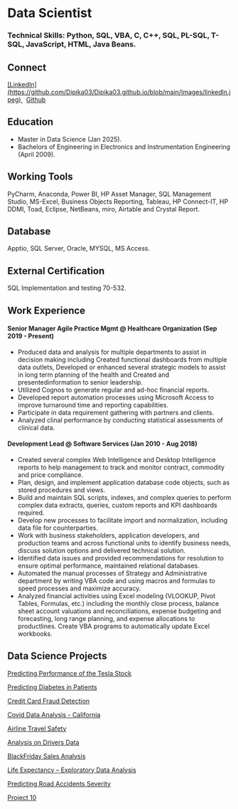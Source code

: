# Data Scientist
### Technical Skills: Python, SQL, VBA, C, C++, SQL, PL-SQL, T-SQL, JavaScript, HTML, Java Beans.

## Connect
<p>
  <a href="https://www.linkedin.com/in/dipika-sharma-650a8136/" rel="nofollow noreferrer"> [LinkedIn](https://github.com/Dipika03/Dipika03.github.io/blob/main/Images/linkedln.jpeg)
  </a> &nbsp; 
  <a href="https://github.com/Dipika03/" rel="nofollow noreferrer"> Github
  </a>
</p>

## Education
- Master in Data Science (Jan 2025).
- Bachelors of Engineering in Electronics and Instrumentation Engineering (April 2009).

## Working Tools
PyCharm, Anaconda, Power BI, HP Asset Manager, SQL Management Studio, MS-Excel, Business Objects Reporting, Tableau, HP Connect-IT, HP DDMI, Toad, Eclipse, NetBeans, miro, Airtable and Crystal Report.

## Database
Apptio, SQL Server, Oracle, MYSQL, MS Access.

## External Certification
SQL Implementation and testing 70-532.

## Work Experience
#### Senior Manager Agile Practice Mgmt @ Healthcare Organization (Sep 2019 - Present)

- Produced data and analysis for multiple departments to assist in decision making including Created functional dashboards from multiple data outlets, Developed or enhanced several strategic models to assist in long term planning of the health and Created and presentedinformation to senior leadership.
- Utilized Cognos to generate regular and ad-hoc financial reports.
- Developed report automation processes using Microsoft Access to improve turnaround time and reporting capabilities.
- Participate in data requirement gathering with partners and clients.
- Analyzed clinal performance by conducting statistical assessments of clinical data.

#### Development Lead @ Software Services (Jan 2010 - Aug 2018)

- Created several complex Web Intelligence and Desktop Intelligence reports to help management to track and monitor contract, commodity and price compliance.
- Plan, design, and implement application database code objects, such as stored procedures and views.
- Build and maintain SQL scripts, indexes, and complex queries to perform complex data extracts, queries, custom reports and KPI dashboards required.
- Develop new processes to facilitate import and normalization, including data file for counterparties.
- Work with business stakeholders, application developers, and production teams and across functional units to identify business needs, discuss solution options and delivered technical solution.
- Identified data issues and provided recommendations for resolution to ensure optimal performance, maintained relational databases.
- Automated the manual processes of Strategy and Administrative department by writing VBA code and using macros and formulas to speed processes and maximize accuracy.
- Analyzed financial activities using Excel modeling (VLOOKUP, Pivot Tables, Formulas, etc.) including the monthly close process, balance sheet account valuations and reconciliations, expense budgeting and forecasting, long range planning, and expense allocations to productlines. Create VBA programs to automatically update Excel workbooks.

## Data Science Projects

<p>
  <a href="https://github.com/Dipika03/Portfolio_Projects/tree/main/Predicting%20Performance%20of%20the%20Tesla%20Stock" rel="nofollow noreferrer"> Predicting Performance of the Tesla Stock
  </a>
</p>

<p>
  <a href="https://github.com/Dipika03/Portfolio_Projects/tree/main/Predicting%20Diabetes%20in%20Patients" rel="nofollow noreferrer"> Predicting Diabetes in Patients
  </a>
</p>

<p>
  <a href="https://github.com/Dipika03/Portfolio_Projects/tree/main/Credit%20Card%20Fraud%20Detection" rel="nofollow noreferrer"> Credit Card Fraud Detection
  </a>
</p>

<p>
  <a href="https://github.com/Dipika03/Portfolio_Projects/tree/main/Covid%20Data%20Analysis%20-%20California" rel="nofollow noreferrer"> Covid Data Analysis - California
  </a>
</p>

<p>
  <a href="https://github.com/Dipika03/Portfolio_Projects/tree/main/Airline%20Travel%20Safety" rel="nofollow noreferrer"> Airline Travel Safety
  </a>
</p>

<p>
  <a href="https://github.com/Dipika03/Portfolio_Projects/tree/main/Analysis%20on%20Drivers%20Data" rel="nofollow noreferrer"> Analysis on Drivers Data
  </a>
</p>

<p>
  <a href="https://github.com/Dipika03/Portfolio_Projects/tree/main/BlackFriday%20Sales%20Analysis" rel="nofollow noreferrer"> BlackFriday Sales Analysis
  </a>
</p>

<p>
  <a href="https://github.com/Dipika03/Portfolio_Projects/tree/main/Life%20Expectancy%20%E2%80%93%20Exploratory%20Data%20Analysis" rel="nofollow noreferrer"> Life Expectancy – Exploratory Data Analysis
  </a>
</p>

<p>
  <a href="https://github.com/Dipika03/Portfolio_Projects/tree/main/Predicting%20Road%20Accidents%20Severity" rel="nofollow noreferrer"> Predicting Road Accidents Severity
  </a>
</p>

<p>
  <a href="https://github.com/Dipika03/Portfolio_Projects/tree/main/Project10" rel="nofollow noreferrer"> Project 10
  </a>
</p>





